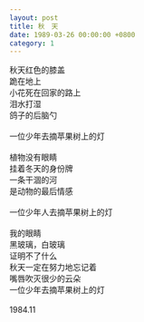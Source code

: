 ```yaml
---
layout: post
title: 秋　天
date: 1989-03-26 00:00:00 +0800
category: 1
---
```


秋天红色的膝盖<br>
跪在地上<br>
小花死在回家的路上<br>
泪水打湿<br>
鸽子的后脑勺<br>
<br>
一位少年去摘苹果树上的灯<br>
<br>
植物没有眼睛<br>
挂着冬天的身份牌<br>
一条干涸的河<br>
是动物的最后情感<br>
<br>
一位少年人去摘苹果树上的灯<br>
<br>
我的眼睛<br>
黑玻璃，白玻璃<br>
证明不了什么<br>
秋天一定在努力地忘记着<br>
嘴唇吹灭很少的云朵<br>
一位少年去摘苹果树上的灯<br>
<br>
1984.11